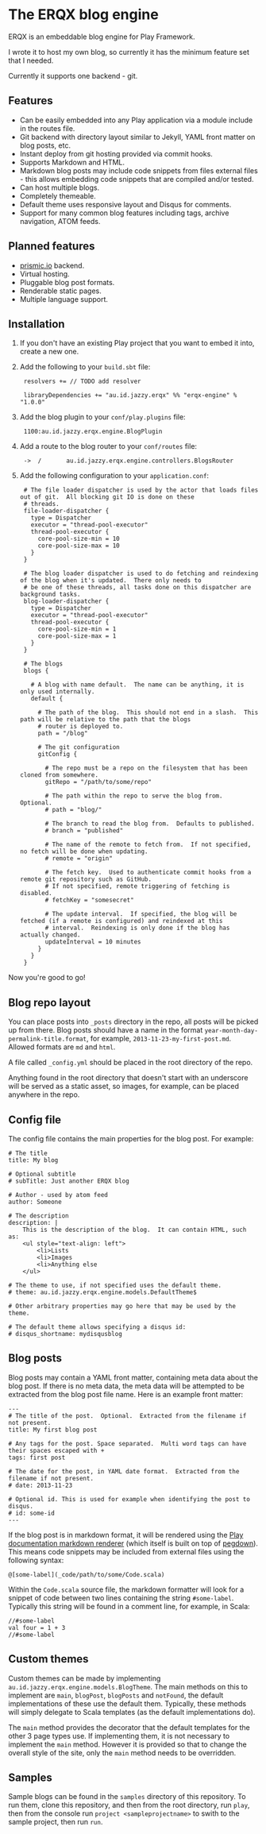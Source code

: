 # The ERQX blog engine

ERQX is an embeddable blog engine for Play Framework.

I wrote it to host my own blog, so currently it has the minimum feature set that I needed.

Currently it supports one backend - git.

## Features

* Can be easily embedded into any Play application via a module include in the routes file.
* Git backend with directory layout similar to Jekyll, YAML front matter on blog posts, etc.
* Instant deploy from git hosting provided via commit hooks.
* Supports Markdown and HTML.
* Markdown blog posts may include code snippets from files external files - this allows embedding code snippets that are compiled and/or tested.
* Can host multiple blogs.
* Completely themeable.
* Default theme uses responsive layout and Disqus for comments.
* Support for many common blog features including tags, archive navigation, ATOM feeds.

## Planned features

* [prismic.io](http://prismic.io) backend.
* Virtual hosting.
* Pluggable blog post formats.
* Renderable static pages.
* Multiple language support.

## Installation

1. If you don't have an existing Play project that you want to embed it into, create a new one.
2. Add the following to your `build.sbt` file:

        resolvers += // TODO add resolver

        libraryDependencies += "au.id.jazzy.erqx" %% "erqx-engine" % "1.0.0"

3. Add the blog plugin to your `conf/play.plugins` file:

        1100:au.id.jazzy.erqx.engine.BlogPlugin

4. Add a route to the blog router to your `conf/routes` file:

        ->  /       au.id.jazzy.erqx.engine.controllers.BlogsRouter

5. Add the following configuration to your `application.conf`:

        # The file loader dispatcher is used by the actor that loads files out of git.  All blocking git IO is done on these
        # threads.
        file-loader-dispatcher {
          type = Dispatcher
          executor = "thread-pool-executor"
          thread-pool-executor {
            core-pool-size-min = 10
            core-pool-size-max = 10
          }
        }

        # The blog loader dispatcher is used to do fetching and reindexing of the blog when it's updated.  There only needs to
        # be one of these threads, all tasks done on this dispatcher are background tasks.
        blog-loader-dispatcher {
          type = Dispatcher
          executor = "thread-pool-executor"
          thread-pool-executor {
            core-pool-size-min = 1
            core-pool-size-max = 1
          }
        }

        # The blogs
        blogs {

          # A blog with name default.  The name can be anything, it is only used internally.
          default {

            # The path of the blog.  This should not end in a slash.  This path will be relative to the path that the blogs
            # router is deployed to.
            path = "/blog"

            # The git configuration
            gitConfig {

              # The repo must be a repo on the filesystem that has been cloned from somewhere.
              gitRepo = "/path/to/some/repo"

              # The path within the repo to serve the blog from.  Optional.
              # path = "blog/"

              # The branch to read the blog from.  Defaults to published.
              # branch = "published"

              # The name of the remote to fetch from.  If not specified, no fetch will be done when updating.
              # remote = "origin"

              # The fetch key.  Used to authenticate commit hooks from a remote git repository such as GitHub.
              # If not specified, remote triggering of fetching is disabled.
              # fetchKey = "somesecret"

              # The update interval.  If specified, the blog will be fetched (if a remote is configured) and reindexed at this
              # interval.  Reindexing is only done if the blog has actually changed.
              updateInterval = 10 minutes
            }
          }
        }

Now you're good to go!

## Blog repo layout

You can place posts into `_posts` directory in the repo, all posts will be picked up from there.  Blog posts should have a name in the format `year-month-day-permalink-title.format`, for example, `2013-11-23-my-first-post.md`.  Allowed formats are `md` and `html`.

A file called `_config.yml` should be placed in the root directory of the repo.

Anything found in the root directory that doesn't start with an underscore will be served as a static asset, so images, for example, can be placed anywhere in the repo.

## Config file

The config file contains the main properties for the blog post.  For example:

    # The title
    title: My blog

    # Optional subtitle
    # subTitle: Just another ERQX blog

    # Author - used by atom feed
    author: Someone

    # The description
    description: |
        This is the description of the blog.  It can contain HTML, such as:
        <ul style="text-align: left">
            <li>Lists
            <li>Images
            <li>Anything else
        </ul>

    # The theme to use, if not specified uses the default theme.
    # theme: au.id.jazzy.erqx.engine.models.DefaultTheme$

    # Other arbitrary properties may go here that may be used by the theme.

    # The default theme allows specifying a disqus id:
    # disqus_shortname: mydisqusblog

## Blog posts

Blog posts may contain a YAML front matter, containing meta data about the blog post.  If there is no meta data, the meta data will be attempted to be extracted from the blog post file name. Here is an example front matter:

    ---
    # The title of the post.  Optional.  Extracted from the filename if not present.
    title: My first blog post

    # Any tags for the post. Space separated.  Multi word tags can have their spaces escaped with +
    tags: first post

    # The date for the post, in YAML date format.  Extracted from the filename if not present.
    # date: 2013-11-23

    # Optional id. This is used for example when identifying the post to disqus.
    # id: some-id
    ---

If the blog post is in markdown format, it will be rendered using the [Play documentation markdown renderer](https://github.com/playframework/play-doc) (which itself is built on top of [pegdown](https://github.com/sirthias/pegdown)).  This means code snippets may be included from external files using the following syntax:

    @[some-label](_code/path/to/some/Code.scala)

Within the `Code.scala` source file, the markdown formatter will look for a snippet of code between two lines containing the string `#some-label`.  Typically this string will be found in a comment line, for example, in Scala:

    //#some-label
    val four = 1 + 3
    //#some-label

## Custom themes

Custom themes can be made by implementing `au.id.jazzy.erqx.engine.models.BlogTheme`.  The main methods on this to implement are `main`, `blogPost`, `blogPosts` and `notFound`, the default implementations of these use the default them.  Typically, these methods will simply delegate to Scala templates (as the default implementations do).

The `main` method provides the decorator that the default templates for the other 3 page types use.  If implementing them, it is not necessary to implement the `main` method.  However it is provided so that to change the overall style of the site, only the `main` method needs to be overridden.

## Samples

Sample blogs can be found in the `samples` directory of this repository.  To run them, clone this repository, and then from the root directory, run `play`, then from the console run `project <sampleprojectname>` to swith to the sample project, then run `run`.
